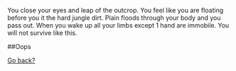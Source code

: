  You close your eyes and leap of the outcrop. You feel like you are floating
 before you it the hard jungle dirt. Plain floods through your body and you pass
 out. When you wake up all your limbs except 1 hand are immobile. You will not
 survive like this.

 ##Oops

 [Go back?](./climb.md) 
